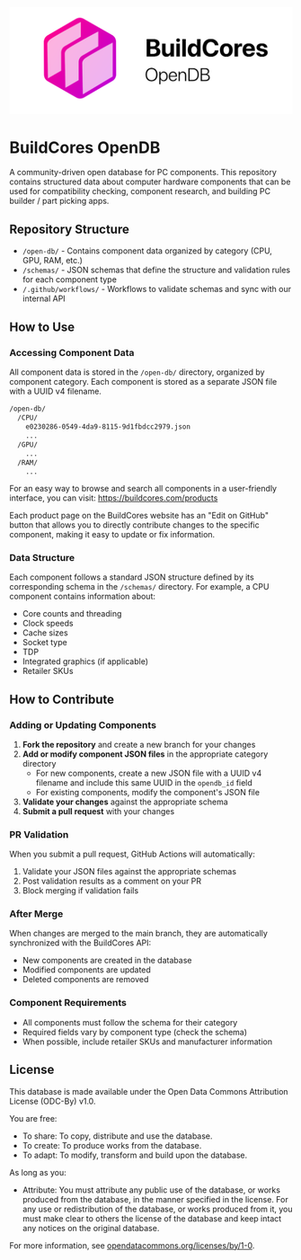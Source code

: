 ![BuildCores Logo](assets/opendb.png)

# BuildCores OpenDB

A community-driven open database for PC components. This repository contains structured data about computer hardware components that can be used for compatibility checking, component research, and building PC builder / part picking apps.


## Repository Structure

- `/open-db/` - Contains component data organized by category (CPU, GPU, RAM, etc.)
- `/schemas/` - JSON schemas that define the structure and validation rules for each component type
- `/.github/workflows/` - Workflows to validate schemas and sync with our internal API

## How to Use

### Accessing Component Data

All component data is stored in the `/open-db/` directory, organized by component category. Each component is stored as a separate JSON file with a UUID v4 filename.

```
/open-db/
  /CPU/
    e0230286-0549-4da9-8115-9d1fbdcc2979.json
    ...
  /GPU/
    ...
  /RAM/
    ...
```

For an easy way to browse and search all components in a user-friendly interface, you can visit:
https://buildcores.com/products

Each product page on the BuildCores website has an "Edit on GitHub" button that allows you to directly contribute changes to the specific component, making it easy to update or fix information.

### Data Structure

Each component follows a standard JSON structure defined by its corresponding schema in the `/schemas/` directory. For example, a CPU component contains information about:

- Core counts and threading
- Clock speeds
- Cache sizes
- Socket type
- TDP
- Integrated graphics (if applicable)
- Retailer SKUs

## How to Contribute

### Adding or Updating Components

1. **Fork the repository** and create a new branch for your changes
2. **Add or modify component JSON files** in the appropriate category directory
   - For new components, create a new JSON file with a UUID v4 filename and include this same UUID in the `opendb_id` field
   - For existing components, modify the component's JSON file
3. **Validate your changes** against the appropriate schema
4. **Submit a pull request** with your changes

### PR Validation

When you submit a pull request, GitHub Actions will automatically:
1. Validate your JSON files against the appropriate schemas
2. Post validation results as a comment on your PR
3. Block merging if validation fails

### After Merge

When changes are merged to the main branch, they are automatically synchronized with the BuildCores API:
- New components are created in the database
- Modified components are updated
- Deleted components are removed

### Component Requirements

- All components must follow the schema for their category
- Required fields vary by component type (check the schema)
- When possible, include retailer SKUs and manufacturer information

## License

This database is made available under the Open Data Commons Attribution License (ODC-By) v1.0.

You are free:

- To share: To copy, distribute and use the database.
- To create: To produce works from the database.
- To adapt: To modify, transform and build upon the database.

As long as you:

- Attribute: You must attribute any public use of the database, or works produced from the database, in the manner specified in the license. For any use or redistribution of the database, or works produced from it, you must make clear to others the license of the database and keep intact any notices on the original database.

For more information, see [opendatacommons.org/licenses/by/1-0](https://opendatacommons.org/licenses/by/1-0/).
